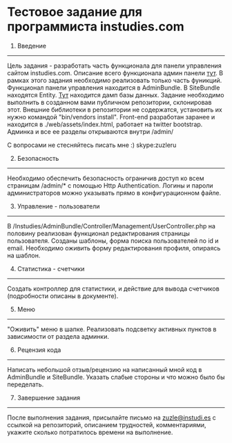 Тестовое задание для программиста instudies.com
===============================================

1) Введение
------------

Цель задания - разработать часть функционала для панели управления сайтом instudies.com. Описание всего функционала админ панели [тут](https://docs.google.com/document/d/1MBIF_xqHA098bZ2zUCnICD-R35rdLdhXc8QiZ8Atdqg/edit). В рамках этого задания необходимо реализовать только часть фуникций. Функционал панели управления находится в AdminBundle. В SiteBundle находятся Entity. [Тут]() находится дамп базы данных. Задание необходимо выполнить в созданном вами публичном репозитории, склонировав этот. Внешние библиотеки в репозитории не содержатся, установить их нужно командой "bin/vendors install". Front-end разработан заранее и находится в ./web/assets/index.html, работает на twitter bootstrap. Админка и все ее разделы открываются внутри /admin/

С вопросами не стесняйтесь писать мне :) skype:zuzleru


2) Безопасность
---------------

Необходимо обеспечить безопасность ограничив доступ ко всем страницам /admin/* с помощью Http Authentication. Логины и пароли администраторов можно указывать прямо в конфигурационном файле.


3) Управление - пользователи
----------------------------

В /Instudies/AdminBundle/Controller/Management/UserController.php на половину реализован функционал редактирования страницы пользователя. Созданы шаблоны, форма поиска пользователей по id и email. Необходимо оживить форму редактирования профиля, опираясь на шаблон.


4) Статистика - счетчики
------------------------

Создать контроллер для статистики, и действие для вывода счетчиков (подробности описаны в документе).


5) Меню
-------

"Оживить" меню в шапке. Реализовать подсветку активных пунктов в зависимости от раздела админки.


6) Рецензия кода
----------------

Написать небольшой отзыв/рецензию на написанный мной код в AdminBundle и SiteBundle. Указать слабые стороны и что можно было бы переделать.


7) Завершение задания
---------------------

После выполнения задания, присылайте письмо на zuzle@instudi.es с ссылкой на репозиторий, описанием трудностей, комментариями, укажите сколько потратилось времени на выполнение.
